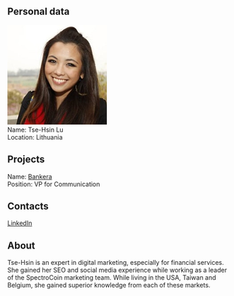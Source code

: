 ## Personal data
![Tse-Hsin Lu photo](../people/photo/tse-hsin_lu.jpg)  
Name: Tse-Hsin Lu  
Location:  Lithuania  
## Projects 
Name: [Bankera](../projects/bankera.md)  
Position: VP for Communication 
## Contacts
[LinkedIn](https://www.linkedin.com/in/tse-hsin-lu/)  
## About
Tse-Hsin is an expert in digital marketing, especially for financial services. She gained her SEO and social media experience while working as a leader of the SpectroCoin marketing team. While living in the USA, Taiwan and Belgium, she gained superior knowledge from each of these markets.